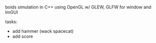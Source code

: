 boids simulation in C++ using OpenGL w/ GLEW, GLFW for window and ImGUI

tasks:
- add hammer (wack spacecat)
- add score
